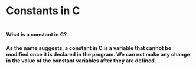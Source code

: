 <h1> Constants in C <h1>
<h4> What is a constant in C? <h4>
<p> As the name suggests, a constant in C is a variable that cannot be modified once it is declared in the program. We can not make any change in the value of the constant variables after they are defined. <p>
